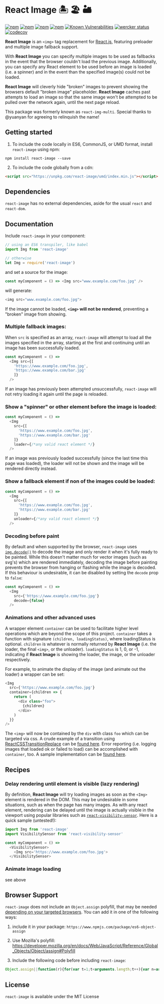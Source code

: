 React Image 🏝 🏖 🏜
===

[![npm](https://img.shields.io/npm/v/react-image.svg?style=flat-square)](https://www.npmjs.com/package/react-image)
[![npm](https://img.shields.io/npm/l/react-image.svg?style=flat-square)](https://www.npmjs.com/package/react-image)
[![npm](https://img.shields.io/npm/dt/react-image.svg?style=flat-square)](https://www.npmjs.com/package/react-image)
[![npm](https://img.shields.io/npm/dm/react-image.svg?style=flat-square)](https://www.npmjs.com/package/react-image)
[![Known Vulnerabilities](https://snyk.io/test/github/mbrevda/react-image/badge.svg)](https://snyk.io/test/github/mbrevda/react-image)
[![wercker status](https://app.wercker.com/status/51bfd9b8aa6e52acf77310e17f00aff4/s/master "wercker status")](https://app.wercker.com/project/byKey/51bfd9b8aa6e52acf77310e17f00aff4)
[![codecov](https://codecov.io/gh/mbrevda/react-image/branch/master/graph/badge.svg)](https://codecov.io/gh/mbrevda/react-image)


**React Image** is an `<img>` tag replacement for [React.js](https://facebook.github.io/react/), featuring preloader and multiple image fallback support.

With **React Image** you can specify multiple images to be used as fallbacks in the event that the browser couldn't load the previous image. Additionally, you can specify any React element to be used before an image is loaded (i.e. a spinner) and in the event than the specified image(s) could not be loaded.

**React Image** will cleverly hide "broken" images to prevent showing the browsers default "broken image"  placeholder. **React Image** caches past attempts to load an image so that the same image won't be attempted to be pulled over the network again, until the next page reload.

This package was formerly known as `react-img-multi`. Special thanks to @yuanyan for agreeing to relinquish the name!

Getting started
---

1. To include the code locally in ES6, CommonJS, or UMD format, install `react-image` using npm:

  ```
  npm install react-image --save
  ```

2. To include the code globally from a cdn:
  ```html
  <script src="https://unpkg.com/react-image/umd/index.min.js"></script>
  ```

Dependencies
---
`react-image` has no external dependencies, aside for the usual `react` and `react-dom`.


Documentation
---
Include `react-image` in your component:

```js
// using an ES6 transpiler, like babel
import Img from 'react-image'

// otherwise
let Img = require('react-image')
```

and set a source for the image:

```js
const myComponent = () => <Img src="www.example.com/foo.jpg" />
```

will generate:

```js
<img src="www.example.com/foo.jpg">
```
If the image cannot be loaded, **`<img>` will not be rendered**, preventing a "broken" image from showing.

### Multiple fallback images:
When `src` is specified as an array, `react-image` will attempt to load all the images specified in the array, starting at the first and continuing until an image has been successfully loaded.

```js
const myComponent = () =>
  <Img src={[
    'https://www.example.com/foo.jpg',
    'https://www.example.com/bar.jpg'
    ]}
  />
```
If an image has previously been attempted unsuccessfully, `react-image` will not retry loading it again until the page is reloaded.

### Show a "spinner" or other element before the image is loaded:
```js
const myComponent = () =>
  <Img
    src={[
      'https://www.example.com/foo.jpg',
      'https://www.example.com/bar.jpg'
    ]}
    loader={/*any valid react element */}
  />
```
If an image was previously loaded successfully (since the last time this page was loaded), the loader will not be shown and the image will be rendered directly instead.


### Show a fallback element if non of the images could be loaded:
```js
const myComponent = () =>
  <Img
    src={[
      'https://www.example.com/foo.jpg',
      'https://www.example.com/bar.jpg'
    ]}
    unloader={/*any valid react element */}
  />
```

### Decoding before paint
By default and when supported by the browser, `react-image` uses [`img.decode()`](https://html.spec.whatwg.org/multipage/embedded-content.html#dom-img-decode) to decode the image and only render it when it's fully ready to be painted. While this doesn't matter much for vector images (such as svg's) which are rendered immediately, decoding the image before painting prevents the browser from hanging or flashing while the image is decoded. If this behaviour is undesirable, it can be disabled by setting the `decode` prop to `false`:

```js
const myComponent = () =>
  <Img
    src={'https://www.example.com/foo.jpg'}
    decode={false}
  />
```

### Animations and other advanced uses
A wrapper element `container` can be used to facilitate higher level operations which are beyond the scope of this project. `container` takes a function with signature `(children, loadingStatus)`, where loadingStatus is optional. `children` is whatever is normally returned by **React Image** (i.e. the loader, the final `<img>`, or the unloader). `loadingStatus` is 1, 0, or -1, indicating if **React Image** is showing the loader, the image, or the unloader respectively.

For example, to animate the display of the image (and animate out the loader) a wrapper can be set:

```js
<Img
  src={'https://www.example.com/foo.jpg'}
  container={children => {
    return (
      <div class="foo">
        {children}
      </div>
    )
  }}
/>
```

The `<img>` will now be contained by the `div` with class `foo` which can be targeted via css.
A crude example of a transition using [ReactCSSTransitionReplace](https://github.com/marnusw/react-css-transition-replace) can be [found here](https://github.com/mbrevda/react-image/tree/master/site). Error reporting (i.e. logging images that loaded ok or failed to load) can be accomplished with `container`, too.
A sample implementation can be [found here](https://github.com/mbrevda/react-image/pull/192#issuecomment-384340042).


Recipes
---
### Delay rendering until element is visible (lazy rendering)
By definition, **React Image** will try loading images as soon as the `<Img>` element is rendered in the DOM. This may be undesirable in some situations, such as when the page has many images. As with any react element, rendering can be delayed until the image is actually visible in the viewport using popular libraries such as [`react-visibility-sensor`](https://www.npmjs.com/package/react-visibility-sensor). Here is a quick sample (untested!):
```js
import Img from 'react-image'
import VisibilitySensor from 'react-visibility-sensor'

const myComponent = () =>
  <VisibilitySensor>
    <Img src='https://www.example.com/foo.jpg'>
  </VisibilitySensor>
```

### Animate image loading
see above

Browser Support
---
`react-image` does not include an `Object.assign` polyfill, that may be needed [depending on your targeted browsers](http://kangax.github.io/compat-table/es6/#test-Object_static_methods_Object.assign). You can add it in one of the following ways:

1. include it in your package: `https://www.npmjs.com/package/es6-object-assign`

2. Use Mozilla's polyfill: https://developer.mozilla.org/en/docs/Web/JavaScript/Reference/Global_Objects/Object/assign#Polyfill

3. Include the following code before including `react-image`:

  ```js
  Object.assign||function(r){for(var t=1;t<arguments.length;t++){var n=arguments[t];for(var a in n)Object.prototype.hasOwnProperty.call(n,a)&&(r[a]=n[a])}return r};
  ```

License
---
`react-image` is available under the MIT License

